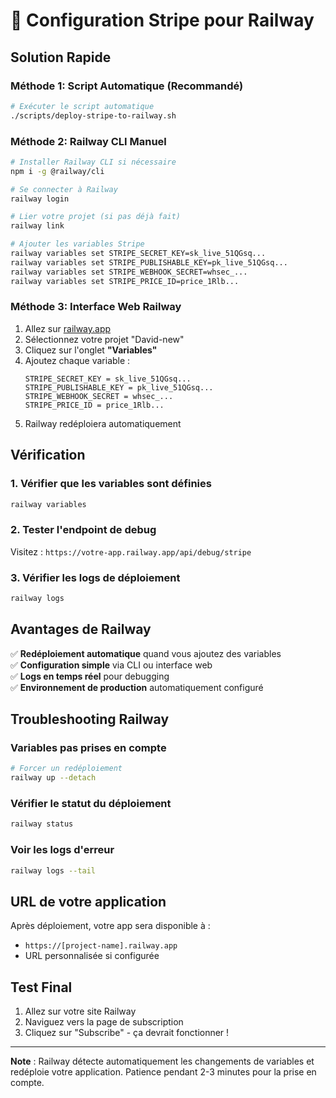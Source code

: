# 🚂 Configuration Stripe pour Railway

## Solution Rapide

### Méthode 1: Script Automatique (Recommandé)
```bash
# Exécuter le script automatique
./scripts/deploy-stripe-to-railway.sh
```

### Méthode 2: Railway CLI Manuel
```bash
# Installer Railway CLI si nécessaire
npm i -g @railway/cli

# Se connecter à Railway
railway login

# Lier votre projet (si pas déjà fait)
railway link

# Ajouter les variables Stripe
railway variables set STRIPE_SECRET_KEY=sk_live_51QGsq...
railway variables set STRIPE_PUBLISHABLE_KEY=pk_live_51QGsq...
railway variables set STRIPE_WEBHOOK_SECRET=whsec_...
railway variables set STRIPE_PRICE_ID=price_1Rlb...
```

### Méthode 3: Interface Web Railway
1. Allez sur [railway.app](https://railway.app)
2. Sélectionnez votre projet "David-new"
3. Cliquez sur l'onglet **"Variables"**
4. Ajoutez chaque variable :
   ```
   STRIPE_SECRET_KEY = sk_live_51QGsq...
   STRIPE_PUBLISHABLE_KEY = pk_live_51QGsq...
   STRIPE_WEBHOOK_SECRET = whsec_...
   STRIPE_PRICE_ID = price_1Rlb...
   ```
5. Railway redéploiera automatiquement

## Vérification

### 1. Vérifier que les variables sont définies
```bash
railway variables
```

### 2. Tester l'endpoint de debug
Visitez : `https://votre-app.railway.app/api/debug/stripe`

### 3. Vérifier les logs de déploiement
```bash
railway logs
```

## Avantages de Railway

✅ **Redéploiement automatique** quand vous ajoutez des variables  
✅ **Configuration simple** via CLI ou interface web  
✅ **Logs en temps réel** pour debugging  
✅ **Environnement de production** automatiquement configuré  

## Troubleshooting Railway

### Variables pas prises en compte
```bash
# Forcer un redéploiement
railway up --detach
```

### Vérifier le statut du déploiement
```bash
railway status
```

### Voir les logs d'erreur
```bash
railway logs --tail
```

## URL de votre application
Après déploiement, votre app sera disponible à :
- `https://[project-name].railway.app`
- URL personnalisée si configurée

## Test Final
1. Allez sur votre site Railway
2. Naviguez vers la page de subscription  
3. Cliquez sur "Subscribe" - ça devrait fonctionner !

---

**Note** : Railway détecte automatiquement les changements de variables et redéploie votre application. Patience pendant 2-3 minutes pour la prise en compte. 